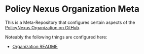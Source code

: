 # Policy Nexus Organization Meta

This is a Meta-Repository that configures certain aspects of the [PolicyNexus Organization on GitHub](https://github.com/policynexus).

Noteably the following things are configured here:

- [Organization README](/profile/README.md)